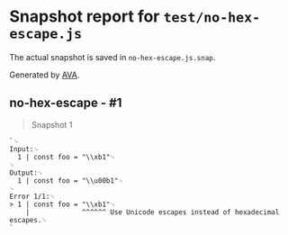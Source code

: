 # Snapshot report for `test/no-hex-escape.js`

The actual snapshot is saved in `no-hex-escape.js.snap`.

Generated by [AVA](https://avajs.dev).

## no-hex-escape - #1

> Snapshot 1

    `␊
    Input:␊
      1 | const foo = "\\xb1"␊
    ␊
    Output:␊
      1 | const foo = "\\u00b1"␊
    ␊
    Error 1/1:␊
    > 1 | const foo = "\\xb1"␊
        |             ^^^^^^ Use Unicode escapes instead of hexadecimal escapes.␊
    `
